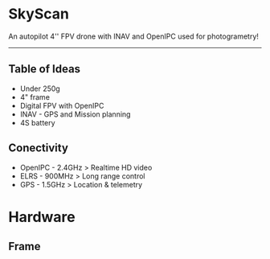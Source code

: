 # SkyScan
An autopilot 4'' FPV drone with INAV and OpenIPC used for photogrametry!

---

## Table of Ideas
- Under 250g
- 4" frame
- Digital FPV with OpenIPC
- INAV - GPS and Mission planning
- 4S battery

## Conectivity
- OpenIPC - 2.4GHz > Realtime HD video
- ELRS - 900MHz > Long range control
- GPS - 1.5GHz > Location & telemetry

# Hardware

## Frame
  
